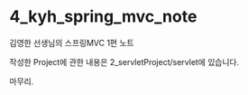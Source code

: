 # 4_kyh_spring_mvc_note
김영한 선생님의 스프링MVC 1편 노트

작성한 Project에 관한 내용은 2_servletProject/servlet에 있습니다.

마무리.
